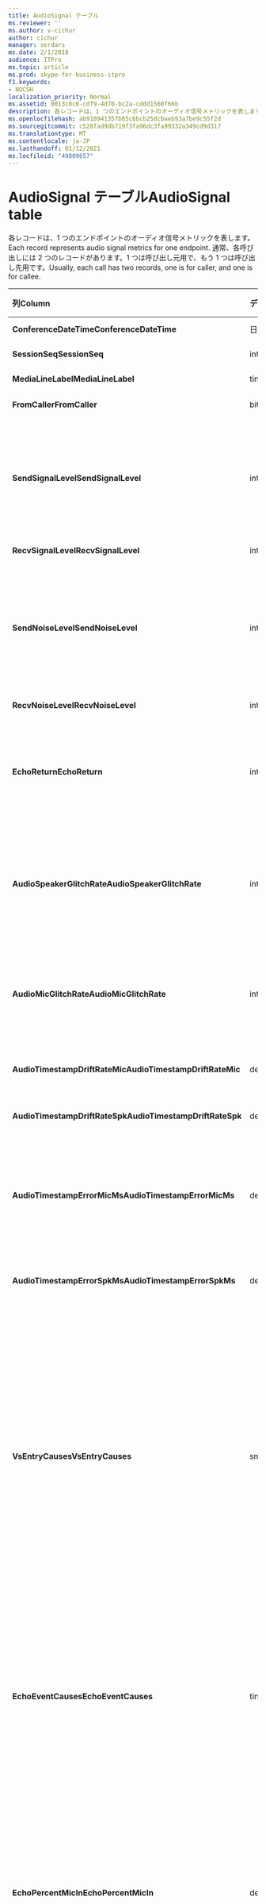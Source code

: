 ```yaml
---
title: AudioSignal テーブル
ms.reviewer: ''
ms.author: v-cichur
author: cichur
manager: serdars
ms.date: 2/1/2018
audience: ITPro
ms.topic: article
ms.prod: skype-for-business-itpro
f1.keywords:
- NOCSH
localization_priority: Normal
ms.assetid: 0013c8c6-cdf9-4d70-bc2a-cddd1560f66b
description: 各レコードは、1 つのエンドポイントのオーディオ信号メトリックを表します。 通常、各呼び出しには 2 つのレコードがあります。1 つは呼び出し元用で、もう 1 つは呼び出し先用です。
ms.openlocfilehash: ab918941357b85c6bcb25dcbaeb93a7be9c55f2d
ms.sourcegitcommit: c528fad9db719f3fa96dc3fa99332a349cd9d317
ms.translationtype: MT
ms.contentlocale: ja-JP
ms.lasthandoff: 01/12/2021
ms.locfileid: "49809657"
---
```

# <a name="audiosignal-table"></a><span data-ttu-id="b75a6-104">AudioSignal テーブル</span><span class="sxs-lookup"><span data-stu-id="b75a6-104">AudioSignal table</span></span>
 
<span data-ttu-id="b75a6-105">各レコードは、1 つのエンドポイントのオーディオ信号メトリックを表します。</span><span class="sxs-lookup"><span data-stu-id="b75a6-105">Each record represents audio signal metrics for one endpoint.</span></span> <span data-ttu-id="b75a6-106">通常、各呼び出しには 2 つのレコードがあります。1 つは呼び出し元用で、もう 1 つは呼び出し先用です。</span><span class="sxs-lookup"><span data-stu-id="b75a6-106">Usually, each call has two records, one is for caller, and one is for callee.</span></span> 
  
|<span data-ttu-id="b75a6-107">**列**</span><span class="sxs-lookup"><span data-stu-id="b75a6-107">**Column**</span></span>|<span data-ttu-id="b75a6-108">**データ型**</span><span class="sxs-lookup"><span data-stu-id="b75a6-108">**Data Type**</span></span>|<span data-ttu-id="b75a6-109">**キー/インデックス**</span><span class="sxs-lookup"><span data-stu-id="b75a6-109">**Key/Index**</span></span>|<span data-ttu-id="b75a6-110">**詳細**</span><span class="sxs-lookup"><span data-stu-id="b75a6-110">**Details**</span></span>|
|:-----|:-----|:-----|:-----|
|<span data-ttu-id="b75a6-111">**ConferenceDateTime**</span><span class="sxs-lookup"><span data-stu-id="b75a6-111">**ConferenceDateTime**</span></span> <br/> |<span data-ttu-id="b75a6-112">日付型</span><span class="sxs-lookup"><span data-stu-id="b75a6-112">datetime</span></span>  <br/> |<span data-ttu-id="b75a6-113">Primary</span><span class="sxs-lookup"><span data-stu-id="b75a6-113">Primary</span></span>  <br/> |<span data-ttu-id="b75a6-114">[MediaLine テーブルから参照されます](medialine-0.md)。</span><span class="sxs-lookup"><span data-stu-id="b75a6-114">Referenced from the [MediaLine table](medialine-0.md).</span></span>  <br/> |
|<span data-ttu-id="b75a6-115">**SessionSeq**</span><span class="sxs-lookup"><span data-stu-id="b75a6-115">**SessionSeq**</span></span> <br/> |<span data-ttu-id="b75a6-116">int</span><span class="sxs-lookup"><span data-stu-id="b75a6-116">int</span></span>  <br/> |<span data-ttu-id="b75a6-117">Primary</span><span class="sxs-lookup"><span data-stu-id="b75a6-117">Primary</span></span>  <br/> |<span data-ttu-id="b75a6-118">[MediaLine テーブルから参照されます](medialine-0.md)。</span><span class="sxs-lookup"><span data-stu-id="b75a6-118">Referenced from the [MediaLine table](medialine-0.md).</span></span>  <br/> |
|<span data-ttu-id="b75a6-119">**MediaLineLabel**</span><span class="sxs-lookup"><span data-stu-id="b75a6-119">**MediaLineLabel**</span></span> <br/> |<span data-ttu-id="b75a6-120">tinyint</span><span class="sxs-lookup"><span data-stu-id="b75a6-120">tinyint</span></span>  <br/> |<span data-ttu-id="b75a6-121">Primary</span><span class="sxs-lookup"><span data-stu-id="b75a6-121">Primary</span></span>  <br/> |<span data-ttu-id="b75a6-122">[MediaLine テーブルから参照されます](medialine-0.md)。</span><span class="sxs-lookup"><span data-stu-id="b75a6-122">Referenced from the [MediaLine table](medialine-0.md).</span></span>  <br/> |
|<span data-ttu-id="b75a6-123">**FromCaller**</span><span class="sxs-lookup"><span data-stu-id="b75a6-123">**FromCaller**</span></span> <br/> |<span data-ttu-id="b75a6-124">bit</span><span class="sxs-lookup"><span data-stu-id="b75a6-124">bit</span></span>  <br/> |<span data-ttu-id="b75a6-125">Primary</span><span class="sxs-lookup"><span data-stu-id="b75a6-125">Primary</span></span>  <br/> |<span data-ttu-id="b75a6-126">0: 呼び出し先のデータ</span><span class="sxs-lookup"><span data-stu-id="b75a6-126">0: Callee's data</span></span>  <br/> <span data-ttu-id="b75a6-127">1: 発信者のデータ</span><span class="sxs-lookup"><span data-stu-id="b75a6-127">1: Caller's data</span></span>  <br/> |
|<span data-ttu-id="b75a6-128">**SendSignalLevel**</span><span class="sxs-lookup"><span data-stu-id="b75a6-128">**SendSignalLevel**</span></span> <br/> |<span data-ttu-id="b75a6-129">int</span><span class="sxs-lookup"><span data-stu-id="b75a6-129">int</span></span>  <br/> | <br/> |<span data-ttu-id="b75a6-130">アナログ後ゲイン制御オーディオ信号レベルを表します。</span><span class="sxs-lookup"><span data-stu-id="b75a6-130">Represents the Post-Analog Gain Control audio signal level.</span></span> <span data-ttu-id="b75a6-131">この測定指標の単位は dBmo です。</span><span class="sxs-lookup"><span data-stu-id="b75a6-131">The unit for this metric is dBmo.</span></span> <span data-ttu-id="b75a6-132">許容される品質は 30 dBmo 以上です。</span><span class="sxs-lookup"><span data-stu-id="b75a6-132">For acceptable quality, it should be at least 30 dBmo.</span></span> <span data-ttu-id="b75a6-133">この測定指標は、音声ビデオ会議サーバーまたは IP 電話では報告されません。</span><span class="sxs-lookup"><span data-stu-id="b75a6-133">This metric is not reported by the A/V Conferencing Server or IP phones.</span></span>  <br/> |
|<span data-ttu-id="b75a6-134">**RecvSignalLevel**</span><span class="sxs-lookup"><span data-stu-id="b75a6-134">**RecvSignalLevel**</span></span> <br/> |<span data-ttu-id="b75a6-135">int</span><span class="sxs-lookup"><span data-stu-id="b75a6-135">int</span></span>  <br/> | <br/> |<span data-ttu-id="b75a6-136">「SendSignalLevel」を参照してください。</span><span class="sxs-lookup"><span data-stu-id="b75a6-136">See SendSignalLevel.</span></span>  <br/> |
|<span data-ttu-id="b75a6-137">**SendNoiseLevel**</span><span class="sxs-lookup"><span data-stu-id="b75a6-137">**SendNoiseLevel**</span></span> <br/> |<span data-ttu-id="b75a6-138">int</span><span class="sxs-lookup"><span data-stu-id="b75a6-138">int</span></span>  <br/> | <br/> |<span data-ttu-id="b75a6-139">アナログ後ゲイン制御のオーディオ ノイズ レベルを表します。</span><span class="sxs-lookup"><span data-stu-id="b75a6-139">Represents the Post-Analog Gain Control audio noise level.</span></span> <span data-ttu-id="b75a6-140">この測定指標の単位は dBmo です。</span><span class="sxs-lookup"><span data-stu-id="b75a6-140">The unit for this metric is dBmo.</span></span> <span data-ttu-id="b75a6-141">許容される品質は 35 dBmo 未満です。</span><span class="sxs-lookup"><span data-stu-id="b75a6-141">For acceptable quality, it should be less than 35 dBmo.</span></span> <span data-ttu-id="b75a6-142">この測定指標は、音声ビデオ会議サーバーまたは IP 電話では報告されません。</span><span class="sxs-lookup"><span data-stu-id="b75a6-142">This metric is not reported by the A/V Conferencing Server or IP phones.</span></span>  <br/> |
|<span data-ttu-id="b75a6-143">**RecvNoiseLevel**</span><span class="sxs-lookup"><span data-stu-id="b75a6-143">**RecvNoiseLevel**</span></span> <br/> |<span data-ttu-id="b75a6-144">int</span><span class="sxs-lookup"><span data-stu-id="b75a6-144">int</span></span>  <br/> | <br/> |<span data-ttu-id="b75a6-145">「SendNoiseLevel」を参照してください。</span><span class="sxs-lookup"><span data-stu-id="b75a6-145">See SendNoiseLevel.</span></span>  <br/> |
|<span data-ttu-id="b75a6-146">**EchoReturn**</span><span class="sxs-lookup"><span data-stu-id="b75a6-146">**EchoReturn**</span></span> <br/> |<span data-ttu-id="b75a6-147">int</span><span class="sxs-lookup"><span data-stu-id="b75a6-147">int</span></span>  <br/> | <br/> |<span data-ttu-id="b75a6-148">Echo Return Loss Enhancement 指標。</span><span class="sxs-lookup"><span data-stu-id="b75a6-148">Echo Return Loss Enhancement metric.</span></span> <span data-ttu-id="b75a6-149">この測定指標の単位は dB です。</span><span class="sxs-lookup"><span data-stu-id="b75a6-149">The unit for this metric is dB.</span></span> <span data-ttu-id="b75a6-150">値が小さいほど、エコーが少ないことを示します。</span><span class="sxs-lookup"><span data-stu-id="b75a6-150">Lower values represent less echo.</span></span> <span data-ttu-id="b75a6-151">この測定指標は、音声ビデオ会議サーバーまたは IP 電話では報告されません。</span><span class="sxs-lookup"><span data-stu-id="b75a6-151">This metric is not reported by the A/V Conferencing Server or IP phones.</span></span>  <br/> |
|<span data-ttu-id="b75a6-152">**AudioSpeakerGlitchRate**</span><span class="sxs-lookup"><span data-stu-id="b75a6-152">**AudioSpeakerGlitchRate**</span></span> <br/> |<span data-ttu-id="b75a6-153">int</span><span class="sxs-lookup"><span data-stu-id="b75a6-153">int</span></span>  <br/> | <br/> |<span data-ttu-id="b75a6-154">ラウドスピーカーのレンダリングに対する 5 分間の平均不具合。</span><span class="sxs-lookup"><span data-stu-id="b75a6-154">Average glitches per five minutes for the loudspeaker rendering.</span></span> <span data-ttu-id="b75a6-155">良好な品質といえるのは、5 分間に 1 回未満です。</span><span class="sxs-lookup"><span data-stu-id="b75a6-155">For good quality, this should be less than one per five minutes.</span></span> <span data-ttu-id="b75a6-156">音声ビデオ会議サーバー、仲介サーバー、または IP 電話では報告されません。</span><span class="sxs-lookup"><span data-stu-id="b75a6-156">Not reported by A/V Conferencing Servers, Mediation Servers, or IP phones.</span></span>  <br/> |
|<span data-ttu-id="b75a6-157">**AudioMicGlitchRate**</span><span class="sxs-lookup"><span data-stu-id="b75a6-157">**AudioMicGlitchRate**</span></span> <br/> |<span data-ttu-id="b75a6-158">int</span><span class="sxs-lookup"><span data-stu-id="b75a6-158">int</span></span>  <br/> | <br/> |<span data-ttu-id="b75a6-159">マイク キャプチャの 5 分間の平均不具合。</span><span class="sxs-lookup"><span data-stu-id="b75a6-159">Average glitches per five minutes for the microphone capture.</span></span> <span data-ttu-id="b75a6-160">良好な品質といえるのは、5 分間に 1 回未満です。</span><span class="sxs-lookup"><span data-stu-id="b75a6-160">For good quality this should be less than one per five minutes.</span></span> <span data-ttu-id="b75a6-161">音声ビデオ会議サーバー、仲介サーバー、または IP 電話では報告されません。</span><span class="sxs-lookup"><span data-stu-id="b75a6-161">Not reported by A/V Conferencing Servers, Mediation Servers, or IP phones.</span></span>  <br/> |
|<span data-ttu-id="b75a6-162">**AudioTimestampDriftRateMic**</span><span class="sxs-lookup"><span data-stu-id="b75a6-162">**AudioTimestampDriftRateMic**</span></span> <br/> |<span data-ttu-id="b75a6-163">decimal(9,2)</span><span class="sxs-lookup"><span data-stu-id="b75a6-163">decimal(9,2)</span></span>  <br/> | <br/> |<span data-ttu-id="b75a6-164">CPU クロックに対するマイク デバイスのクロック の周波数の流れ速度。</span><span class="sxs-lookup"><span data-stu-id="b75a6-164">Microphone device clock drift rate, relative to CPU clock.</span></span>  <br/> |
|<span data-ttu-id="b75a6-165">**AudioTimestampDriftRateSpk**</span><span class="sxs-lookup"><span data-stu-id="b75a6-165">**AudioTimestampDriftRateSpk**</span></span> <br/> |<span data-ttu-id="b75a6-166">decimal(9,2)</span><span class="sxs-lookup"><span data-stu-id="b75a6-166">decimal(9,2)</span></span>  <br/> | <br/> |<span data-ttu-id="b75a6-167">CPU クロックに対するスピーカー デバイスのクロック の周波数の流れ速度。</span><span class="sxs-lookup"><span data-stu-id="b75a6-167">Speaker device clock drift rate, relative to CPU clock.</span></span>  <br/> |
|<span data-ttu-id="b75a6-168">**AudioTimestampErrorMicMs**</span><span class="sxs-lookup"><span data-stu-id="b75a6-168">**AudioTimestampErrorMicMs**</span></span> <br/> |<span data-ttu-id="b75a6-169">decimal(9,2)</span><span class="sxs-lookup"><span data-stu-id="b75a6-169">decimal(9,2)</span></span>  <br/> | <br/> |<span data-ttu-id="b75a6-170">CPU クロックに対するスピーカー デバイスのクロック の周波数の流れ速度。</span><span class="sxs-lookup"><span data-stu-id="b75a6-170">Speaker device clock drift rate, relative to CPU clock.</span></span>  <br/> <span data-ttu-id="b75a6-171">過去 20 秒間の通話での平均マイク キャプチャ ストリーム タイム スタンプ エラーです (ミリ秒単位)。</span><span class="sxs-lookup"><span data-stu-id="b75a6-171">Average microphone capture stream time stamp error, in milliseconds, in the last 20 seconds of the call.</span></span>  <br/> |
|<span data-ttu-id="b75a6-172">**AudioTimestampErrorSpkMs**</span><span class="sxs-lookup"><span data-stu-id="b75a6-172">**AudioTimestampErrorSpkMs**</span></span> <br/> |<span data-ttu-id="b75a6-173">decimal(9,2)</span><span class="sxs-lookup"><span data-stu-id="b75a6-173">decimal(9,2)</span></span>  <br/> | <br/> |<span data-ttu-id="b75a6-174">通話の最後の 20 秒間の平均スピーカー レンダリング ストリーム タイム スタンプ エラー (ミリ秒単位)。</span><span class="sxs-lookup"><span data-stu-id="b75a6-174">Average speaker render stream time stamp error, in milliseconds, in the last 20 seconds of the call.</span></span>  <br/> |
|<span data-ttu-id="b75a6-175">**VsEntryCauses**</span><span class="sxs-lookup"><span data-stu-id="b75a6-175">**VsEntryCauses**</span></span> <br/> |<span data-ttu-id="b75a6-176">smallint</span><span class="sxs-lookup"><span data-stu-id="b75a6-176">smallint</span></span>  <br/> | <br/> |<span data-ttu-id="b75a6-177">音声スイッチは、遮断能力が低下した半二重モードです。</span><span class="sxs-lookup"><span data-stu-id="b75a6-177">Voice switch is a half-duplex mode with reduced interruption ability.</span></span> <span data-ttu-id="b75a6-178">音声切り替えエントリの原因:</span><span class="sxs-lookup"><span data-stu-id="b75a6-178">Causes of voice switch entry:</span></span>  <br/> <span data-ttu-id="b75a6-179">ENTER_VS_BADTS 0x01</span><span class="sxs-lookup"><span data-stu-id="b75a6-179">ENTER_VS_BADTS 0x01</span></span>  <br/> <span data-ttu-id="b75a6-180">ENTER_VS_ECHO 0x02</span><span class="sxs-lookup"><span data-stu-id="b75a6-180">ENTER_VS_ECHO 0x02</span></span>  <br/> <span data-ttu-id="b75a6-181">ENTER_VS_FORCEORCONVERGENCE 0x04</span><span class="sxs-lookup"><span data-stu-id="b75a6-181">ENTER_VS_FORCEORCONVERGENCE 0x04</span></span>  <br/> <span data-ttu-id="b75a6-182">ENTER_VS_DNLP 0x08</span><span class="sxs-lookup"><span data-stu-id="b75a6-182">ENTER_VS_DNLP 0x08</span></span>  <br/> <span data-ttu-id="b75a6-183">原因は、これらの個々の原因の組み合わせである可能性があります。</span><span class="sxs-lookup"><span data-stu-id="b75a6-183">The cause can be a combination of those individual causes.</span></span> <span data-ttu-id="b75a6-184">ENTER_VS_FORCEORCONVERGENCEは、テスト目的のレジストリ キーでのみ有効にできます。</span><span class="sxs-lookup"><span data-stu-id="b75a6-184">ENTER_VS_FORCEORCONVERGENCE can only be enabled by regkey for test purpose.</span></span>  <br/> <span data-ttu-id="b75a6-185">この列のデータ型は、Microsoft Lync Server 2013 で変更されました。</span><span class="sxs-lookup"><span data-stu-id="b75a6-185">The data type for this column was changed in Microsoft Lync Server 2013.</span></span>  <br/> |
|<span data-ttu-id="b75a6-186">**EchoEventCauses**</span><span class="sxs-lookup"><span data-stu-id="b75a6-186">**EchoEventCauses**</span></span> <br/> |<span data-ttu-id="b75a6-187">tinyint</span><span class="sxs-lookup"><span data-stu-id="b75a6-187">tinyint</span></span>  <br/> | <br/> |<span data-ttu-id="b75a6-188">エコー イベントの原因:</span><span class="sxs-lookup"><span data-stu-id="b75a6-188">Causes of an echo event:</span></span>  <br/> <span data-ttu-id="b75a6-189">ECHO_EVENT_BAD_TIMESTAMP 0x01</span><span class="sxs-lookup"><span data-stu-id="b75a6-189">ECHO_EVENT_BAD_TIMESTAMP 0x01</span></span>  <br/> <span data-ttu-id="b75a6-190">ECHO_EVENT_POSTAEC_ECHO 0x02</span><span class="sxs-lookup"><span data-stu-id="b75a6-190">ECHO_EVENT_POSTAEC_ECHO 0x02</span></span>  <br/> <span data-ttu-id="b75a6-191">ECHO_EVENT_ANLP 0x04</span><span class="sxs-lookup"><span data-stu-id="b75a6-191">ECHO_EVENT_ANLP 0x04</span></span>  <br/> <span data-ttu-id="b75a6-192">ECHO_EVENT_DNLP 0x08</span><span class="sxs-lookup"><span data-stu-id="b75a6-192">ECHO_EVENT_DNLP 0x08</span></span>  <br/> <span data-ttu-id="b75a6-193">ECHO_EVENT_MIC_CLIPPING 0x10</span><span class="sxs-lookup"><span data-stu-id="b75a6-193">ECHO_EVENT_MIC_CLIPPING 0x10</span></span>  <br/> <span data-ttu-id="b75a6-194">ECHO_EVENT_BAD_STATE 0x20</span><span class="sxs-lookup"><span data-stu-id="b75a6-194">ECHO_EVENT_BAD_STATE 0x20</span></span>  <br/> <span data-ttu-id="b75a6-195">原因は、これらの個々の原因の組み合わせである可能性があります。</span><span class="sxs-lookup"><span data-stu-id="b75a6-195">The cause can be a combination of those individual causes.</span></span>  <br/> |
|<span data-ttu-id="b75a6-196">**EchoPercentMicIn**</span><span class="sxs-lookup"><span data-stu-id="b75a6-196">**EchoPercentMicIn**</span></span> <br/> |<span data-ttu-id="b75a6-197">decimal(5,2)</span><span class="sxs-lookup"><span data-stu-id="b75a6-197">decimal(5,2)</span></span>  <br/> | <br/> |<span data-ttu-id="b75a6-198">マイク キャプチャ ストリームでエコーが検出された時間の割合。</span><span class="sxs-lookup"><span data-stu-id="b75a6-198">Percentage of time when echo was detected in the microphone capture stream.</span></span> <span data-ttu-id="b75a6-199">通常、ヘッドセットやハンドセットの値は低く、スピーカーフォンやスタンドアロンスピーカーの場合は高くなります。</span><span class="sxs-lookup"><span data-stu-id="b75a6-199">Typically, values are low for headsets or handsets, and higher for speaker phones or stand-alone speakers.</span></span> <span data-ttu-id="b75a6-200">ボード上のアコースティック エコー キャンセルをサポートするデバイスの場合、高い値はエコー リークを示します。</span><span class="sxs-lookup"><span data-stu-id="b75a6-200">For devices that support on-board acoustic echo cancellation, high values indicate echo leak.</span></span> <span data-ttu-id="b75a6-201">その他のデバイスでは、この指標を使用してデバイスの品質を評価する必要があります。</span><span class="sxs-lookup"><span data-stu-id="b75a6-201">For other devices, this metric should not be used to evaluate device quality.</span></span>  <br/> |
|<span data-ttu-id="b75a6-202">**EchoPercentSend**</span><span class="sxs-lookup"><span data-stu-id="b75a6-202">**EchoPercentSend**</span></span> <br/> |<span data-ttu-id="b75a6-203">decimal(5,2)</span><span class="sxs-lookup"><span data-stu-id="b75a6-203">decimal(5,2)</span></span>  <br/> ||<span data-ttu-id="b75a6-204">送信ストリームでエコーが検出された時間の割合。</span><span class="sxs-lookup"><span data-stu-id="b75a6-204">Percentage of time when echo is detected in sent stream.</span></span> <span data-ttu-id="b75a6-205">送信ストリームでの高いエコー率は、エコー リークを示しています。</span><span class="sxs-lookup"><span data-stu-id="b75a6-205">High echo percentage in send streams an indication of echo leak.</span></span>  <br/> |
|<span data-ttu-id="b75a6-206">**RxAGCSignalLevel**</span><span class="sxs-lookup"><span data-stu-id="b75a6-206">**RxAGCSignalLevel**</span></span> <br/> |<span data-ttu-id="b75a6-207">int</span><span class="sxs-lookup"><span data-stu-id="b75a6-207">int</span></span>  <br/> | <br/> |<span data-ttu-id="b75a6-208">ゲートウェイからの仲介サーバーでの受信信号レベルこれは仲介サーバーにのみ適用されます。</span><span class="sxs-lookup"><span data-stu-id="b75a6-208">Received signal level on the Mediation Server from the Gateway; this applies only to the Mediation Server.</span></span> <span data-ttu-id="b75a6-209">この測定指標の単位は dBoV です。</span><span class="sxs-lookup"><span data-stu-id="b75a6-209">The unit of this metric is dBoV.</span></span> <span data-ttu-id="b75a6-210">良好な品質を得る場合、許容される範囲は dBoV [-30 ~ -18] である必要があります。</span><span class="sxs-lookup"><span data-stu-id="b75a6-210">For good quality, the acceptable range should be [-30 to -18] dBoV.</span></span>  <br/> |
|<span data-ttu-id="b75a6-211">**RxAGCNoiseLevel**</span><span class="sxs-lookup"><span data-stu-id="b75a6-211">**RxAGCNoiseLevel**</span></span> <br/> |<span data-ttu-id="b75a6-212">int</span><span class="sxs-lookup"><span data-stu-id="b75a6-212">int</span></span>  <br/> | <br/> |<span data-ttu-id="b75a6-213">ゲートウェイからの仲介サーバーでの受信信号レベル。</span><span class="sxs-lookup"><span data-stu-id="b75a6-213">Received signal level on the Mediation Server from the Gateway.</span></span> <span data-ttu-id="b75a6-214">この値は、仲介サーバーに対してのみ適用されます。</span><span class="sxs-lookup"><span data-stu-id="b75a6-214">This applies only to the Mediation Server.</span></span> <span data-ttu-id="b75a6-215">この測定指標の単位は dBoV です。</span><span class="sxs-lookup"><span data-stu-id="b75a6-215">The unit of this metric is dBoV.</span></span> <span data-ttu-id="b75a6-216">良好な品質として許容される範囲は、-50 dBoV 未満です。</span><span class="sxs-lookup"><span data-stu-id="b75a6-216">For good quality, the acceptable range should be less than -50 dBoV.</span></span>  <br/> |
|<span data-ttu-id="b75a6-217">**RxAvgAGCGain**</span><span class="sxs-lookup"><span data-stu-id="b75a6-217">**RxAvgAGCGain**</span></span> <br/> |<span data-ttu-id="b75a6-218">int</span><span class="sxs-lookup"><span data-stu-id="b75a6-218">int</span></span>  <br/> | <br/> |<span data-ttu-id="b75a6-219">仲介サーバー側の自動ゲイン制御 (AGC)。</span><span class="sxs-lookup"><span data-stu-id="b75a6-219">Automatic gain control (AGC) on the Mediation Server side.</span></span>  <br/> |
|<span data-ttu-id="b75a6-220">**InitialSignalLevelRMS**</span><span class="sxs-lookup"><span data-stu-id="b75a6-220">**InitialSignalLevelRMS**</span></span> <br/> |<span data-ttu-id="b75a6-221">浮動小数点数</span><span class="sxs-lookup"><span data-stu-id="b75a6-221">float</span></span>  <br/> | <br/> |<span data-ttu-id="b75a6-222">呼び出しの最初の 30 秒までの着信信号のルート平均平方根 (RMS)。</span><span class="sxs-lookup"><span data-stu-id="b75a6-222">The root mean square (RMS) of the incoming signal of up to the first 30 seconds of the call.</span></span>  <br/> |
|<span data-ttu-id="b75a6-223">**RecvSignalLevelCh1**</span><span class="sxs-lookup"><span data-stu-id="b75a6-223">**RecvSignalLevelCh1**</span></span> <br/> |<span data-ttu-id="b75a6-224">int</span><span class="sxs-lookup"><span data-stu-id="b75a6-224">int</span></span>  <br/> ||<span data-ttu-id="b75a6-225">チャネル 1 で受信した信号レベル。</span><span class="sxs-lookup"><span data-stu-id="b75a6-225">Signal level as received on channel 1.</span></span>  <br/> <span data-ttu-id="b75a6-226">この列は Microsoft Lync Server 2013 で導入されました。</span><span class="sxs-lookup"><span data-stu-id="b75a6-226">This column was introduced in Microsoft Lync Server 2013.</span></span>  <br/> |
|<span data-ttu-id="b75a6-227">**RecvSignalLevelCh2**</span><span class="sxs-lookup"><span data-stu-id="b75a6-227">**RecvSignalLevelCh2**</span></span> <br/> |<span data-ttu-id="b75a6-228">int</span><span class="sxs-lookup"><span data-stu-id="b75a6-228">int</span></span>  <br/> ||<span data-ttu-id="b75a6-229">チャネル 2 で受信した信号レベル。</span><span class="sxs-lookup"><span data-stu-id="b75a6-229">Signal level as received on channel 2.</span></span>  <br/> <span data-ttu-id="b75a6-230">この列は、Microsoft Lync Server 2013 で導入されました。</span><span class="sxs-lookup"><span data-stu-id="b75a6-230">This column was introduced in Microsoft Lync Server 2013.</span></span>  <br/> |
|<span data-ttu-id="b75a6-231">**RecvNoiseLevelCh1**</span><span class="sxs-lookup"><span data-stu-id="b75a6-231">**RecvNoiseLevelCh1**</span></span> <br/> |<span data-ttu-id="b75a6-232">int</span><span class="sxs-lookup"><span data-stu-id="b75a6-232">int</span></span>  <br/> ||<span data-ttu-id="b75a6-233">チャネル 1 で受信したノイズ レベル。</span><span class="sxs-lookup"><span data-stu-id="b75a6-233">Noise level as received on channel 1.</span></span>  <br/> <span data-ttu-id="b75a6-234">この列は、Microsoft Lync Server 2013 で導入されました。</span><span class="sxs-lookup"><span data-stu-id="b75a6-234">This column was introduced in Microsoft Lync Server 2013.</span></span>  <br/> |
|<span data-ttu-id="b75a6-235">**RecvNoiseLevelCh2**</span><span class="sxs-lookup"><span data-stu-id="b75a6-235">**RecvNoiseLevelCh2**</span></span> <br/> |<span data-ttu-id="b75a6-236">int</span><span class="sxs-lookup"><span data-stu-id="b75a6-236">int</span></span>  <br/> ||<span data-ttu-id="b75a6-237">チャネル 2 で受信したノイズ レベル。</span><span class="sxs-lookup"><span data-stu-id="b75a6-237">Noise level as received on channel 2.</span></span>  <br/> <span data-ttu-id="b75a6-238">この列は Microsoft Lync Server 2013 で導入されました。</span><span class="sxs-lookup"><span data-stu-id="b75a6-238">This column was introduced in Microsoft Lync Server 2013.</span></span>  <br/> |
|<span data-ttu-id="b75a6-239">**SendSignalLevelCh1**</span><span class="sxs-lookup"><span data-stu-id="b75a6-239">**SendSignalLevelCh1**</span></span> <br/> |<span data-ttu-id="b75a6-240">int</span><span class="sxs-lookup"><span data-stu-id="b75a6-240">int</span></span>  <br/> ||<span data-ttu-id="b75a6-241">チャネル 1 で送信される信号レベル。</span><span class="sxs-lookup"><span data-stu-id="b75a6-241">Signal level as sent on channel 1.</span></span>  <br/> <span data-ttu-id="b75a6-242">この列は Microsoft Lync Server 2013 で導入されました。</span><span class="sxs-lookup"><span data-stu-id="b75a6-242">This column was introduced in Microsoft Lync Server 2013.</span></span>  <br/> |
|<span data-ttu-id="b75a6-243">**SendSignalLevelCh2**</span><span class="sxs-lookup"><span data-stu-id="b75a6-243">**SendSignalLevelCh2**</span></span> <br/> |<span data-ttu-id="b75a6-244">int</span><span class="sxs-lookup"><span data-stu-id="b75a6-244">int</span></span>  <br/> ||<span data-ttu-id="b75a6-245">チャネル 2 で送信される信号レベル。</span><span class="sxs-lookup"><span data-stu-id="b75a6-245">Signal level as sent on channel 2.</span></span>  <br/> <span data-ttu-id="b75a6-246">この列は Microsoft Lync Server 2013 で導入されました。</span><span class="sxs-lookup"><span data-stu-id="b75a6-246">This column was introduced in Microsoft Lync Server 2013.</span></span>  <br/> |
|<span data-ttu-id="b75a6-247">**SendNoiseLevelCh1**</span><span class="sxs-lookup"><span data-stu-id="b75a6-247">**SendNoiseLevelCh1**</span></span> <br/> |<span data-ttu-id="b75a6-248">int</span><span class="sxs-lookup"><span data-stu-id="b75a6-248">int</span></span>  <br/> ||<span data-ttu-id="b75a6-249">チャネル 1 で送信されるノイズ レベル。</span><span class="sxs-lookup"><span data-stu-id="b75a6-249">Noise level as sent on channel 1.</span></span>  <br/> <span data-ttu-id="b75a6-250">この列は Microsoft Lync Server 2013 で導入されました。</span><span class="sxs-lookup"><span data-stu-id="b75a6-250">This column was introduced in Microsoft Lync Server 2013.</span></span>  <br/> |
|<span data-ttu-id="b75a6-251">**SendNoiseLevelCh2**</span><span class="sxs-lookup"><span data-stu-id="b75a6-251">**SendNoiseLevelCh2**</span></span> <br/> |<span data-ttu-id="b75a6-252">int</span><span class="sxs-lookup"><span data-stu-id="b75a6-252">int</span></span>  <br/> ||<span data-ttu-id="b75a6-253">チャネル 2 で送信されるノイズ レベル。</span><span class="sxs-lookup"><span data-stu-id="b75a6-253">Noise level as sent on channel 2.</span></span>  <br/> <span data-ttu-id="b75a6-254">この列は Microsoft Lync Server 2013 で導入されました。</span><span class="sxs-lookup"><span data-stu-id="b75a6-254">This column was introduced in Microsoft Lync Server 2013.</span></span>  <br/> |
|<span data-ttu-id="b75a6-255">**RenderLoopbackSignalLevel**</span><span class="sxs-lookup"><span data-stu-id="b75a6-255">**RenderLoopbackSignalLevel**</span></span> <br/> |<span data-ttu-id="b75a6-256">int</span><span class="sxs-lookup"><span data-stu-id="b75a6-256">int</span></span>  <br/> ||<span data-ttu-id="b75a6-257">再生用のスピーカーに送信される信号の dBFS レベル。</span><span class="sxs-lookup"><span data-stu-id="b75a6-257">Level in dBFS of the signal sent to the loudspeaker for playback.</span></span> <span data-ttu-id="b75a6-258">受信信号に加えるゲイン調整を行います。</span><span class="sxs-lookup"><span data-stu-id="b75a6-258">Accounts for any gain adjustments made to the received signal.</span></span> <br/> <span data-ttu-id="b75a6-259">この列は Microsoft Lync Server 2013 で導入されました。</span><span class="sxs-lookup"><span data-stu-id="b75a6-259">This column was introduced in Microsoft Lync Server 2013.</span></span>  <br/> |   
|<span data-ttu-id="b75a6-260">**RenderNoiseLevel**</span><span class="sxs-lookup"><span data-stu-id="b75a6-260">**RenderNoiseLevel**</span></span> <br/> |<span data-ttu-id="b75a6-261">int</span><span class="sxs-lookup"><span data-stu-id="b75a6-261">int</span></span>  <br/> ||<span data-ttu-id="b75a6-262">再生のためにスピーカーに送信される信号のノイズ コンテンツの dBFS レベル</span><span class="sxs-lookup"><span data-stu-id="b75a6-262">Level in dBFS of the noise content in the signal sent to the loudspeaker for playback</span></span> <br/> |

